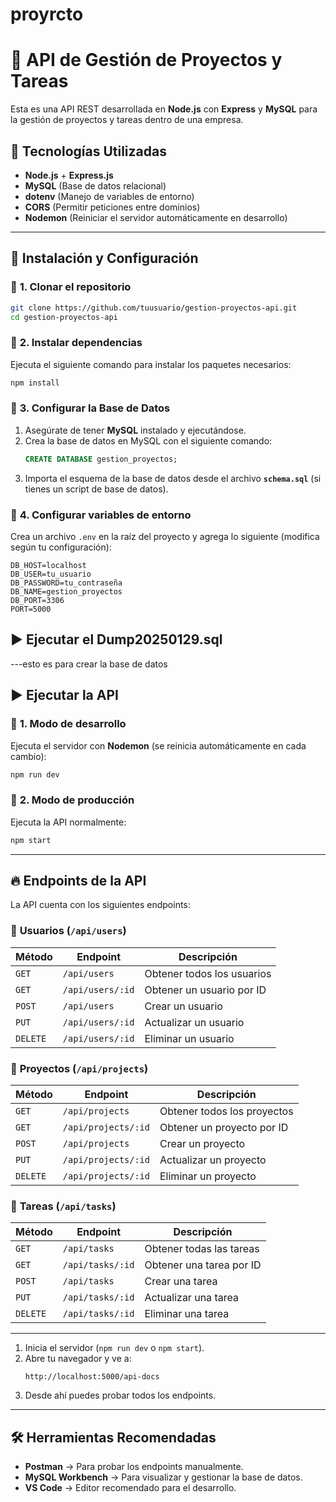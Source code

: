 # proyrcto
# 📌 API de Gestión de Proyectos y Tareas

Esta es una API REST desarrollada en **Node.js** con **Express** y **MySQL** para la gestión de proyectos y tareas dentro de una empresa.

## 🚀 Tecnologías Utilizadas
- **Node.js** + **Express.js**
- **MySQL** (Base de datos relacional)
- **dotenv** (Manejo de variables de entorno)
- **CORS** (Permitir peticiones entre dominios)
- **Nodemon** (Reiniciar el servidor automáticamente en desarrollo)

---

## 👥 Instalación y Configuración

### 🔹 **1. Clonar el repositorio**
```sh
git clone https://github.com/tuusuario/gestion-proyectos-api.git
cd gestion-proyectos-api
```

### 🔹 **2. Instalar dependencias**
Ejecuta el siguiente comando para instalar los paquetes necesarios:
```sh
npm install
```

### 🔹 **3. Configurar la Base de Datos**
1. Asegúrate de tener **MySQL** instalado y ejecutándose.
2. Crea la base de datos en MySQL con el siguiente comando:
   ```sql
   CREATE DATABASE gestion_proyectos;
   ```
3. Importa el esquema de la base de datos desde el archivo **`schema.sql`** (si tienes un script de base de datos).

### 🔹 **4. Configurar variables de entorno**
Crea un archivo `.env` en la raíz del proyecto y agrega lo siguiente (modifica según tu configuración):
```env
DB_HOST=localhost
DB_USER=tu_usuario
DB_PASSWORD=tu_contraseña
DB_NAME=gestion_proyectos
DB_PORT=3306
PORT=5000
```
## ▶️ **Ejecutar el Dump20250129.sql**
---esto es para crear la base de datos 

## ▶️ **Ejecutar la API**

### 🔹 **1. Modo de desarrollo**
Ejecuta el servidor con **Nodemon** (se reinicia automáticamente en cada cambio):
```sh
npm run dev
```

### 🔹 **2. Modo de producción**
Ejecuta la API normalmente:
```sh
npm start
```

---

## 🔥 **Endpoints de la API**
La API cuenta con los siguientes endpoints:

### 📌 **Usuarios (`/api/users`)**
| Método  | Endpoint            | Descripción |
|---------|---------------------|-------------|
| `GET`   | `/api/users`        | Obtener todos los usuarios |
| `GET`   | `/api/users/:id`    | Obtener un usuario por ID |
| `POST`  | `/api/users`        | Crear un usuario |
| `PUT`   | `/api/users/:id`    | Actualizar un usuario |
| `DELETE`| `/api/users/:id`    | Eliminar un usuario |

### 📌 **Proyectos (`/api/projects`)**
| Método  | Endpoint            | Descripción |
|---------|---------------------|-------------|
| `GET`   | `/api/projects`     | Obtener todos los proyectos |
| `GET`   | `/api/projects/:id` | Obtener un proyecto por ID |
| `POST`  | `/api/projects`     | Crear un proyecto |
| `PUT`   | `/api/projects/:id` | Actualizar un proyecto |
| `DELETE`| `/api/projects/:id` | Eliminar un proyecto |

### 📌 **Tareas (`/api/tasks`)**
| Método  | Endpoint            | Descripción |
|---------|---------------------|-------------|
| `GET`   | `/api/tasks`        | Obtener todas las tareas |
| `GET`   | `/api/tasks/:id`    | Obtener una tarea por ID |
| `POST`  | `/api/tasks`        | Crear una tarea |
| `PUT`   | `/api/tasks/:id`    | Actualizar una tarea |
| `DELETE`| `/api/tasks/:id`    | Eliminar una tarea |

---

1. Inicia el servidor (`npm run dev` o `npm start`).
2. Abre tu navegador y ve a:  
   ```
   http://localhost:5000/api-docs
   ```
3. Desde ahí puedes probar todos los endpoints.

---

## 🛠 **Herramientas Recomendadas**
- **Postman** → Para probar los endpoints manualmente.
- **MySQL Workbench** → Para visualizar y gestionar la base de datos.
- **VS Code** → Editor recomendado para el desarrollo.


